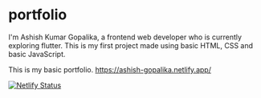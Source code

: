 # portfolio
I'm Ashish Kumar Gopalika, a frontend web developer who is currently exploring flutter. This is my first project made using basic HTML, CSS and basic JavaScript.

This is my basic portfolio. https://ashish-gopalika.netlify.app/


[![Netlify Status](https://api.netlify.com/api/v1/badges/2b3af8d8-7652-4467-b464-e924d86e77b5/deploy-status)](https://app.netlify.com/sites/ashish-gopalika/deploys)
